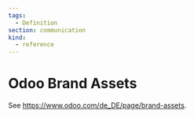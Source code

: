 ```yaml
---
tags:
  - Definition
section: communication
kind:
  - reference
---
```


# Odoo Brand Assets

See <https://www.odoo.com/de_DE/page/brand-assets>.
